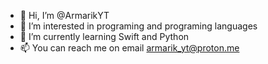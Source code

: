 - 👋 Hi, I’m @ArmarikYT
- 👀 I’m interested in programing and programing languages
- 🌱 I’m currently learning Swift and Python
- 📫 You can reach me on email armarik_yt@proton.me

<!---
ArmarikYT/ArmarikYT is a ✨ special ✨ repository because its `README.md` (this file) appears on your GitHub profile.
You can click the Preview link to take a look at your changes.
--->
